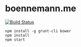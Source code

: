 # boennemann.me
[![Build Status](https://travis-ci.org/boennemann/boennemann.github.io.svg)](https://travis-ci.org/boennemann/boennemann.github.io)

```
npm install -g grunt-cli bower
npm install
npm start
```
